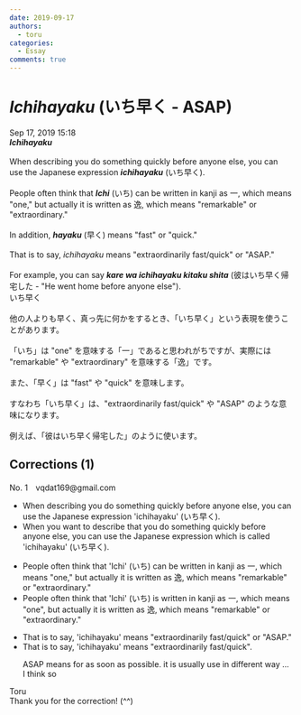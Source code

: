 ```yaml
---
date: 2019-09-17
authors:
  - toru
categories:
  - Essay
comments: true
---
```


# <strong><em>Ichihayaku</strong></em> (いち早く - ASAP)
<div class="date">Sep 17, 2019 15:18</div>
<div id="post"><div id="body_show_ori">
<strong><em>Ichihayaku</strong></em><br/><br/>When describing you do something quickly before anyone else, you can use the Japanese expression <strong><em>ichihayaku</em></strong> (いち早く).<br/><br/>People often think that <strong><em>Ichi</em></strong> (いち) can be written in kanji as 一, which means "one," but actually it is written as 逸, which means "remarkable" or "extraordinary."<br/><br/>In addition, <strong><em>hayaku</em></strong> (早く) means "fast" or "quick."<br/><br/>That is to say, <em>ichihayaku</em> means "extraordinarily fast/quick" or "ASAP."<br/><br/>For example, you can say <strong><em>kare wa ichihayaku kitaku shita</em></strong> (彼はいち早く帰宅した - "He went home before anyone else").
</div></div>

<!-- more -->

<div id="post_ja"><div id="body_show_mo">
いち早く<br/><br/>他の人よりも早く、真っ先に何かをするとき、「いち早く」という表現を使うことがあります。<br/><br/>「いち」は "one" を意味する「一」であると思われがちですが、実際には "remarkable" や "extraordinary" を意味する「逸」です。<br/><br/>また、「早く」は "fast" や "quick" を意味します。<br/><br/>すなわち「いち早く」は、"extraordinarily fast/quick" や "ASAP" のような意味になります。<br/><br/>例えば、「彼はいち早く帰宅した」のように使います。
</div></div>

## Corrections (1)
<div id="block"><div class="first_name"> No. 1　<span class="just_name">vqdat169@gmail.com</span></div><div id="block2">
<ul class="correction_field">
<li class="incorrect">When describing you do something quickly before anyone else, you can use the Japanese expression 'ichihayaku' (いち早く).</li>
<li class="corrected correct">
When you want to describe that you do something quickly before anyone else, you can use the Japanese expression which is called 'ichihayaku' (いち早く).
</li>
</ul>
<ul class="correction_field">
<li class="incorrect">People often think that 'Ichi' (いち) can be written in kanji as 一, which means "one," but actually it is written as 逸, which means "remarkable" or "extraordinary."</li>
<li class="corrected correct">
People often think that 'Ichi' (いち) is written in kanji as 一, which means "one", but actually it is written as 逸, which means "remarkable" or "extraordinary."
</li>
</ul>
<ul class="correction_field">
<li class="incorrect">That is to say, 'ichihayaku' means "extraordinarily fast/quick" or "ASAP."</li>
<li class="corrected correct">
That is to say, 'ichihayaku' means "extraordinarily fast/quick".
<p class="correction_comment">ASAP means for as soon as possible. it is usually use in different way ... I think so</p>
</li>
</ul>
</div><div class="name"><span class="just_name">Toru</span><br>
Thank you for the correction! (^^)
</div>
</div>
